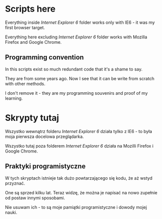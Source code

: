 ﻿# Scripts here

Everything inside *Internet Explorer 6* folder works only with IE6 - it was my first browser target.

Everything here excluding *Internet Explorer 6* folder works with Mozilla Firefox and Google Chrome.

## Programming convention

In this scripts exist so much redundant code that it's a shame to say.

They are from some years ago. Now I see that it can be write from scratch with other methods.

I don't remove it - they are my programming souvenirs and proof of my learning.

# Skrypty tutaj

Wszystko wewnątrz folderu *Internet Explorer 6* działa tylko z IE6 - to była moja pierwsza docelowa przeglądarka.

Wszystko tutaj poza folderem *Internet Explorer 6* działa na Mozilli Firefox i Google Chrome.

## Praktyki programistyczne

W tych skryptach istnieje tak dużo powtarzającego się kodu, że aż wstyd przyznać.

One są sprzed kilku lat. Teraz widzę, że można je napisać na nowo zupełnie od postaw innymi sposobami.

Nie usuwam ich - to są moje pamiątki programistyczne i dowody mojej nauki.